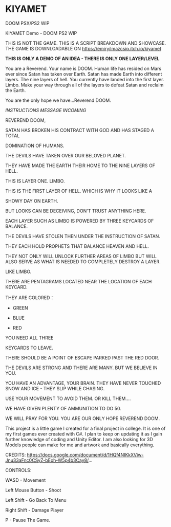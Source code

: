 # KIYAMET
DOOM PSX/PS2 WIP

KIYAMET Demo - DOOM PS2 WIP


THIS IS NOT THE GAME. THIS IS A SCRIPT BREAKDOWN AND SHOWCASE.
THE GAME IS DOWNLOADABLE ON https://emiryilmazcsip.itch.io/kiyamet

**THIS IS ONLY A DEMO OF AN IDEA - THERE IS ONLY ONE LAYER/LEVEL**

You are a Reverend. Your name is DOOM. Human life has resided on Mars ever since Satan has taken over Earth. Satan has made Earth into different layers. The nine layers of hell. You currently have landed into the first layer. Limbo. Make your way through all of the layers to defeat Satan and reclaim the Earth.

You are the only hope we have...Reverend DOOM.



*INSTRUCTIONS MESSAGE INCOMING*

REVEREND DOOM,

SATAN HAS BROKEN HIS CONTRACT WITH GOD AND HAS STAGED A TOTAL

DOMINATION OF HUMANS.

THE DEVILS HAVE TAKEN OVER OUR BELOVED PLANET.

THEY HAVE MADE THE EARTH THEIR HOME TO THE NINE LAYERS OF HELL.

THIS IS LAYER ONE. LIMBO.

THIS IS THE FIRST LAYER OF HELL. WHICH IS WHY IT LOOKS LIKE A

SHOWY DAY ON EARTH.

BUT LOOKS CAN BE DECEIVING, DON'T TRUST ANYTHING HERE.

EACH LAYER SUCH AS LIMBO IS POWERED BY THREE KEYCARDS OF BALANCE.

THE DEVILS HAVE STOLEN THEN UNDER THE INSTRUCTION OF SATAN.

THEY EACH HOLD PROPHETS THAT BALANCE HEAVEN AND HELL.

THEY NOT ONLY WILL UNLOCK FURTHER AREAS OF LIMBO BUT WILL ALSO SERVE AS WHAT IS NEEDED TO COMPLETELY DESTROY A LAYER.

LIKE LIMBO.

THERE ARE PENTAGRAMS LOCATED NEAR THE LOCATION OF EACH KEYCARD.

THEY ARE COLORED：

- GREEN

- BLUE 

- RED

YOU NEED ALL THREE

KEYCARDS TO LEAVE. 

THERE SHOULD BE A POINT OF ESCAPE PARKED PAST THE RED DOOR.

THE DEVILS ARE STRONG AND THERE ARE MANY. BUT WE BELIEVE IN YOU.

YOU HAVE AN ADVANTAGE, YOUR BRAIN. THEY HAVE NEVER TOUCHED SNOW AND ICE - THEY SLIP WHILE CHASING.

USE YOUR MOVEMENT TO AVOID THEM. OR KILL THEM....

WE HAVE GIVEN PLENTY OF AMMUNITION TO DO 50.

WE WILL PRAY FOR YOU. YOU ARE OUR ONLY HOPE REVEREND DOOM.



This project is a little game I created for a final project in college. It is one of my first games ever created with C#. I plan to keep on updating it as I gain further knowledge of coding and Unity Editor. I am also looking for 3D Models people can make for me and artwork and basically everything.

CREDITS:  https://docs.google.com/document/d/1HQf4NIKkXViw-Jnu33aFnc0CSyZ-bEoh-W5p4b3Cay8/... 



CONTROLS:

WASD - Movement

Left Mouse Button - Shoot

Left Shift - Go Back To Menu

Right Shift - Damage Player

P - Pause The Game.

